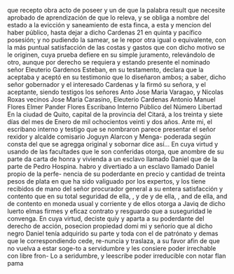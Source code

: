 que recepto obra acto de poseer y un de que la palabra result
que necesite aprobado de aprendización de que lo releva, y se obliga a nombre del estado a la evicción y saneamiento de esta finca, a esta y mencion del haber público, hasta dejar a dicho Cardenas 21 en quinta y pacífico posesión; y no pudiendo la samear, se le repor
otra igual o equivalente, con la más puntual satisfacción de las costas
y gastos que con dicho motivo se le originen, cuya prueba defiere
en su simple juramento, relevándolo de otro, aunque por derecho
se requiera y estando presente el nominado señor Eleuterio Gardenos
Esteban, en su testamento, declara que la aceptaba y aceptó en su testimonio que lo diseñaron ambos; a saber, dicho señor gobernador y el interesado Cardenas y la firmó su señora, y el aceptante, siendo testigos los señores Anto
Jose Maria Varagao, y Nicolas Roxas vecinos
Jose Maria Carasino, Eleuterio Cardenas
Antonio Manuel Flores
Elmer Pander Flores
Escribano Interno Público del Número
Libertad
En la ciudad de Quito, capital de la provincia del Citará, a los treinta y siete días del mes de Enero de mil ochocientos veinti y dos años. Ante mi, el escribano interno y testigo que se nombraron parece presentar el señor rexidor y alcalde comisario Joguyn Alarcon y Menga-
poderada según consta del que se agregga original y sobornar dice así... En cuya virtud y usando de las facultades que le son conferidas otorga, que anombre de su parte da carta de honra y vivienda a un esclavo llamado Daniel que de la parte de Pedro Hospina.
habro y divertiado a un esclavo llamado Daniel propio de la perfe- nencia de su poderdante en precio y cantidad de treinta pesos de plata en que ha sido valiguado por los expertos, y los tiene recibidos de mano del señor procurador general a su entera satisfacción y contento que en su total seguridad de ella, , y de y de ella, , and de ella, and de
contento en moneda usual y corriente y de ellos otorga a Javiq de dicho luerto elmas firmes y eficaz contrato y resguardo que a suseguridad le convenga. En cuya virtud, deciste quiy y aparta a su poderdante del derecho de acción, posecion propiedad domi
mi y señorío que al dicho negro Daniel tenía adquirido su parte y toda con el de patrónato y demas que le correspondiendo cede, re-nuncia y traslaza, a su favor afin de que no vuelva a estar soge-to a servidumbre y les consiere poder irrechable con libre fron-
Lo a seridumbre, y leescribe poder irreducible con notar flan
pama